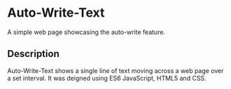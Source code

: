 # Auto-Write-Text
A simple web page showcasing the auto-write feature.

## Description 
Auto-Write-Text shows a single line of text moving across a web page over a set interval. It was deigned using ES6 JavaScript, HTML5 and CSS.
